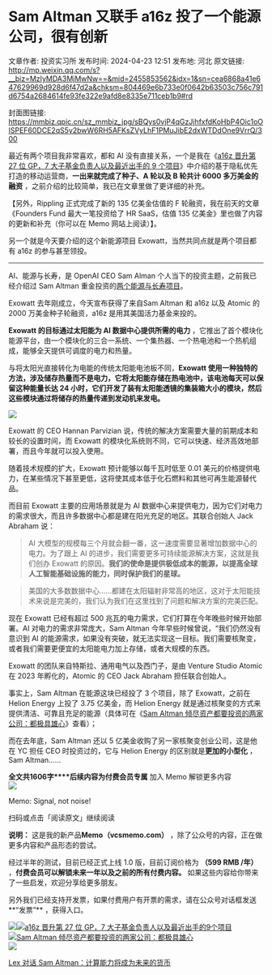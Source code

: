 # Sam Altman 又联手 a16z 投了一个能源公司，很有创新

文章作者: 投资实习所
发布时间: 2024-04-23 12:51
发布地: 河北
原文链接: http://mp.weixin.qq.com/s?__biz=MzIyMDA3MjMwNw==&mid=2455853562&idx=1&sn=cea6868a41e647629969d928d6f47d2a&chksm=804469e6b733e0f0642b63503c756c791d6754a2684614fe93fe322e9afd8e8335e711ceb1b9#rd

封面图链接: https://mmbiz.qpic.cn/sz_mmbiz_jpg/sBQys0vjP4qGzJjhfxfdKoHbP4Oic1oOISPEF60DCE2qS5y2bwW6RH5AFKsZVyLhF1PMuJibE2dxWTDdOne9VrrQ/300

最近有两个项目我非常喜欢，都和 AI 没有直接关系，一个是我在《[a16z 晋升第 27 位 GP，7 大子基金负责人以及最近出手的 9
个项目](http://mp.weixin.qq.com/s?__biz=MzIyMDA3MjMwNw==&mid=2455853537&idx=1&sn=a7a2597ed00f6029bfac65cdcc231e34&chksm=804469fdb733e0eb988a9c1a2c2fee82d074a4e6d22ae034fd6e95d3392e9ae2ecfe620e7227&scene=21#wechat_redirect)》中介绍的基于隐私优先打造的移动运营商，**一出来就完成了种子、A
轮以及 B 轮共计 6000 多万美金的融资** ，之前介绍的比较简单，我已在文章里做了更详细的补充。

【另外，Rippling 正式完成了新的 135 亿美金估值的 F 轮融资，我在前天的文章《Founders Fund 最大一笔投资给了 HR
SaaS，估值 135 亿美金》里也做了内容的更新和补充（你可以在 Memo 网站上阅读）】。

另一个就是今天要介绍的这个新能源项目 Exowatt，当然共同点就是两个项目都有 a16z 的参与甚至领投。

* * *

AI、能源与长寿，是 OpenAI CEO Sam Alman 个人当下的投资主题，之前我已经介绍过 Sam Altman
重金投资的[两个能源与长寿项目](http://mp.weixin.qq.com/s?__biz=MzIyMDA3MjMwNw==&mid=2455850531&idx=1&sn=e103528dc4cda3fd708d9cb4448f117a&chksm=80447e3fb733f7298c928642f3881272a7a131510520f7edc0396c1ac5fb1cd20ccb5ba4f7f1&scene=21#wechat_redirect)。

Exowatt 去年刚成立，今天宣布获得了来自Sam Altman 和 a16z 以及 Atomic 的 2000 万美金种子轮融资，a16z
是用其美国活力基金来投的。

**Exowatt 的目标通过太阳能为 AI 数据中心提供所需的电力**
，它推出了首个模块化能源平台，由一个模块化的三合一系统、一个集热器、一个热电池和一个热机组成，能够全天提供可调度的电力和热量。

与将太阳光直接转化为电能的传统太阳能电池板不同，**Exowatt
使用一种独特的方法，涉及储存热量而不是电力，它将太阳能存储在热电池中，该电池每天可以保留这种能量长达 24
小时，它们开发了装有太阳能透镜的集装箱大小的模块，然后这些模块通过将储存的热量传递到发动机来发电。**

![](https://mmbiz.qpic.cn/sz_mmbiz_png/sBQys0vjP4qGzJjhfxfdKoHbP4Oic1oOIkMh8Ow6d8XjRE3cFGsiaibRaXMKicpeSl4iaV5bkhcRMNwrPLzea5g11sg/640?wx_fmt=png&from=appmsg)

Exowatt 的 CEO Hannan Parvizian 说，传统的解决方案需要大量的前期成本和较长的设置时间，而 Exowatt
的模块化系统则不同，它可以快速、经济高效地部署，而且今年就可以投入使用。

随着技术规模的扩大，Exowatt 预计能够以每千瓦时低至 0.01
美元的价格提供电力，在某些情况下甚至更低，这将使其成本低于化石燃料和其他可再生能源替代品。

而目前 Exowatt 主要的应用场景就是为 AI 数据中心来提供电力，因为它们对电力的需求很大，而且许多数据中心都是建在阳光充足的地区。其联合创始人
Jack Abraham 说：

> AI 大模型的规模每三个月就会翻一番，这一速度需要显著增加数据中心的电力。为了跟上 AI 的进步，我们需要更多可持续能源解决方案，这就是我们创办
> Exowatt 的原因。**我们的使命是提供极低成本的能源，以提高全球人工智能基础设施的能力，同时保护我们的星球。**

> 美国的大多数数据中心……都建在太阳辐射非常高的地区，这对于太阳能技术来说是完美的，我们认为我们在这里找到了问题和解决方案的完美匹配。

现在 Exowatt 已经有超过 500 兆瓦的电力需求，它们打算在今年晚些时候开始部署。AI 对电力的需求非常庞大，Sam Altman
今年早些时候曾说，“我们仍然没有意识到 AI
的能源需求，如果没有突破，就无法实现这一目标。我们需要核聚变，或者我们需要更便宜的太阳能电力加上存储，或者大规模的东西。

Exowatt 的团队来自特斯拉、通用电气以及西门子，是由 Venture Studio Atomic 在 2023 年孵化的，Atomic 的 CEO
Jack Abraham 担任联合创始人。

事实上，Sam Altman 在能源这块已经投了 3 个项目，除了 Exowatt，之前在 Helion Energy 上投了 3.75 亿美金，而
Helion Energy 就是通过核聚变的方式来提供清洁、可靠且充足的能源（具体可在《[Sam Altman
倾尽资产都要投资的两家公司：都极具雄心](http://mp.weixin.qq.com/s?__biz=MzIyMDA3MjMwNw==&mid=2455850531&idx=1&sn=e103528dc4cda3fd708d9cb4448f117a&chksm=80447e3fb733f7298c928642f3881272a7a131510520f7edc0396c1ac5fb1cd20ccb5ba4f7f1&scene=21#wechat_redirect)》查看）；

而在去年底，Sam Altman 还以 5 亿美金收购了另一家核聚变创业公司，这是他在 YC 担任 CEO 时投资过的，它与 Helion Energy
的区别就是**更加的小型化** ，Sam Altman……

**全文共1606字****后续内容为付费会员专属** 加入 Memo 解锁更多内容  
![](https://mmbiz.qpic.cn/sz_mmbiz_png/sBQys0vjP4qGzJjhfxfdKoHbP4Oic1oOIibNTJ7Ihwxx7lqnKGawpXhV6iciaPIsMax2vYMUmKkMETvNQllRlYaw9g/640?wx_fmt=png&from=appmsg)  

Memo: Signal, not noise!

扫码或点击「阅读原文」继续阅读

**说明：** 这是我的新产品**Memo（vcsmemo.com）** ，除了公众号的内容，正在做更多内容和产品形态的尝试。

经过半年的测试，目前已经正式上线 1.0 版，目前订阅价格为 **（599 RMB /年）** ，**付费会员可以解锁未来一年以及之前的所有付费内容。**
如果这些内容给你带来了一些启发，欢迎分享给更多朋友。  

另外我们已经支持开发票，如果付费用户有开票的需求，请在公众号对话框发送**“发票”** ，获得入口。

![](https://mmbiz.qpic.cn/mmbiz_png/mrJibAziaMQhQGoNHniac6wGOyRe172dlS0HCYicyjiaCTtly2pULIz6YPNsXeRjoQFSuDYezsia4ibhbAc1X3GKtVRyw/640?wx_fmt=png&wxfrom=5&wx_lazy=1&wx_co=1)[![](https://mmbiz.qpic.cn/sz_mmbiz_jpg/sBQys0vjP4qXgSHG8qVdbDfVTCHXSia69DG5md0g5pkAVXscicPR2t1zoK25ELibtAWc8gLFrlvzh5G8FBcmNZarw/640?wx_fmt=jpeg)a16z
晋升第 27 位 GP，7
大子基金负责人以及最近出手的9个项目](https://mp.weixin.qq.com/s?__biz=MzIyMDA3MjMwNw==&mid=2455853537&idx=1&sn=a7a2597ed00f6029bfac65cdcc231e34&chksm=804469fdb733e0eb988a9c1a2c2fee82d074a4e6d22ae034fd6e95d3392e9ae2ecfe620e7227&scene=21#wechat_redirect)  
[![](https://mmbiz.qpic.cn/mmbiz_jpg/sBQys0vjP4obe3KIicadePcic9eYwlul8J1WvFf5dicTnYWfkK8qOmM9O4nicNOvD6QcNlOfUwDsuJyib0cJJW5iaevA/640?wx_fmt=jpeg)Sam
Altman
倾尽资产都要投资的两家公司：都极具雄心](https://mp.weixin.qq.com/s?__biz=MzIyMDA3MjMwNw==&mid=2455850531&idx=1&sn=e103528dc4cda3fd708d9cb4448f117a&chksm=80447e3fb733f7298c928642f3881272a7a131510520f7edc0396c1ac5fb1cd20ccb5ba4f7f1&scene=21#wechat_redirect)  
[![](https://mmbiz.qpic.cn/sz_mmbiz_jpg/sBQys0vjP4pu5HtnagqAWRKlIWsW725F3RNdfKOEwQS3W7Akt8FLVdjQDNBicCjY03pmzUUia7Vf7bPibndXMux1Q/640?wx_fmt=jpeg)](https://mp.weixin.qq.com/s?__biz=MzIyMDA3MjMwNw==&mid=2455853219&idx=1&sn=b8f6ecacadef5bdd4a15079b6b40d28b&chksm=804468bfb733e1a9d4a8d677ba8676e267179b2b7172839a2c6f374ce102d358b333234ef9f9&scene=21#wechat_redirect)

[Lex 对话 Sam
Altman：计算能力将成为未来的货币](https://mp.weixin.qq.com/s?__biz=MzIyMDA3MjMwNw==&mid=2455853219&idx=1&sn=b8f6ecacadef5bdd4a15079b6b40d28b&chksm=804468bfb733e1a9d4a8d677ba8676e267179b2b7172839a2c6f374ce102d358b333234ef9f9&scene=21#wechat_redirect)


